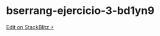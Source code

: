 # bserrang-ejercicio-3-bd1yn9

[Edit on StackBlitz ⚡️](https://stackblitz.com/edit/bserrang-ejercicio-3-bd1yn9)